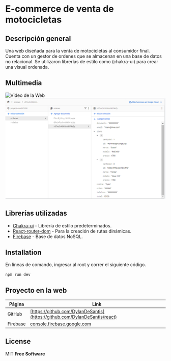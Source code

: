 # E-commerce de venta de motocicletas

## Descripción general

Una web diseñada para la venta de motocicletas al consumidor final. Cuenta con un gestor de ordenes que se almacenan en una base de datos no relacional. Se utilizaron librerías de estilo como (chakra-ui) para crear una visual ordenada.

## Multimedia

![Video de la Web](./assets/Vite-React-Google-Chrome-2023-03-25-03-00-15.gif)
![Base de datos](./assets/firebase.png)

## Librerías utilizadas

- [Chakra-ui](https://chakra-ui.com/) - Librería de estilo predeterminados.
- [React-router-dom](https://reactrouter.com/en/main) - Para la creación de rutas dinámicas.
- [Firebase](https://firebase.google.com/) - Base de datos NoSQL.

## Installation

En líneas de comando, ingresar al root y correr el siguiente código.

```
npm run dev
```

## Proyecto en la web

| Página   | Link                                                                                                                                                   |
| -------- | ------------------------------------------------------------------------------------------------------------------------------------------------------ |
| GitHub   | [https://github.com/DylanDeSantis](https://github.com/DylanDeSantis/react)                                                                             |
| Firebase | [console.firebase.google.com](https://console.firebase.google.com/project/proyecto-react-87d90/firestore/data/~2Fordenes~2FvS7xuCvK86XmsGKP4sZy?hl=es) |

## License

MIT
**Free Software**
